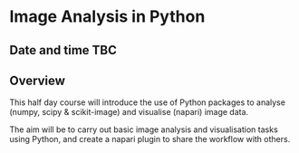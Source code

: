 # Image Analysis in Python

## Date and time TBC

## Overview
This half day course will introduce the use of Python packages to analyse (numpy, scipy & scikit-image) and visualise (napari) image data.

The aim will be to carry out basic image analysis and visualisation tasks using Python, and create a napari plugin to share the workflow with others.